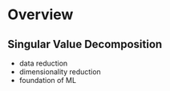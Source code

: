 # Overview

## Singular Value Decomposition
- data reduction
- dimensionality reduction
- foundation of ML
